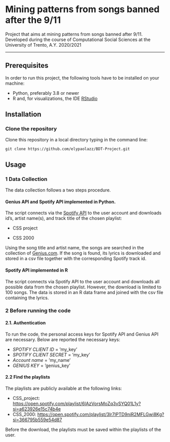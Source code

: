# Mining patterns from songs banned after the 9/11
Project that aims at mining patterns from songs banned after 9/11. 
Developed during the course of Computational Social Sciences at the University of Trento, A.Y. 2020/2021

---
## Prerequisites
In order to run this project, the following tools have to be installed on your machine:

- Python, preferably 3.8 or newer 
- R and, for visualizations, the IDE [RStudio](https://www.rstudio.com/)

## Installation 

### Clone the repository 

Clone this repository in a local directory typing in the command line: 

```
git clone https://github.com/elypaolazz/BDT-Project.git
```

## Usage

### 1 Data Collection
The data collection follows a two steps procedure.

#### Genius API and Spotify API implemented in Python.
The script connects via the [Spotify API](https://developer.spotify.com/documentation/web-api/) to the user account and downloads id’s,
artist name(s), and track title of the chosen playlist:

- CSS project

- CSS 2000

Using the song title and artist name, the songs are searched in the collection
of [Genius.com](https://genius.com/). If the song is found, its lyrics is downloaded and stored in a csv
file together with the corresponding Spotify track id.

#### Spotify API implemented in R
The script connects via Spotify API to the user account and downloads all
possible data from the chosen playlist. However, the download is limited to
100 songs. The data is stored in an R data frame and joined with the csv file
containing the lyrics.

### 2 Before running the code
#### 2.1. Authentication
To run the code, the personal access keys for Spotify API and Genius API are
necessary. Below are reported the necessary keys:
- *SPOTIFY CLIENT ID* = ’my_key’
- *SPOTIFY CLIENT SECRET* = ’my_key’
- *Account name* = ’my_name’
- *GENIUS KEY* = ’genius_key’

#### 2.2 Find the playlists
The playlists are publicly available at the following links:

- CSS_project: https://open.spotify.com/playlist/6lAzVorsMoZq3vSYQ01L1y?si=a623926e15c74b4e
- CSS_2000: https://open.spotify.com/playlist/3Ir7lPTD9niR2MFLGwi8Kg?si=366795b559e54d87

Before the download, the playlists must be saved within the playlists of the user.
